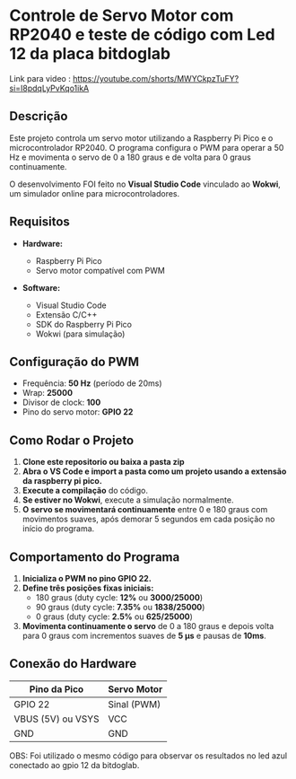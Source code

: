 # Controle de Servo Motor com RP2040 e teste de código com Led 12 da placa bitdoglab
Link para video : https://youtube.com/shorts/MWYCkpzTuFY?si=I8pdqLyPvKqo1ikA
## Descrição

Este projeto controla um servo motor utilizando a Raspberry Pi Pico e o microcontrolador RP2040. O programa configura o PWM para operar a 50 Hz e movimenta o servo de 0 a 180 graus e de volta para 0 graus continuamente.

O desenvolvimento FOI feito no **Visual Studio Code** vinculado ao **Wokwi**, um simulador online para microcontroladores.

## Requisitos

- **Hardware:**

  - Raspberry Pi Pico
  - Servo motor compatível com PWM

- **Software:**

  - Visual Studio Code
  - Extensão C/C++
  - SDK do Raspberry Pi Pico
  - Wokwi (para simulação)

## Configuração do PWM

- Frequência: **50 Hz** (período de 20ms)
- Wrap: **25000**
- Divisor de clock: **100**
- Pino do servo motor: **GPIO 22**

## Como Rodar o Projeto
1. **Clone este repositorio ou baixa a pasta zip**
2. **Abra o VS Code e import a pasta como um projeto usando a extensão da raspberry pi pico.**
3. **Execute a compilação** do código.
4. **Se estiver no Wokwi**, execute a simulação normalmente.
5. **O servo se movimentará continuamente** entre 0 e 180 graus com movimentos suaves, após demorar 5 segundos em cada posição no início do programa.

## Comportamento do Programa

1. **Inicializa o PWM no pino GPIO 22.**
2. **Define três posições fixas iniciais:**
   - 180 graus (duty cycle: **12%** ou **3000/25000**)
   - 90 graus (duty cycle: **7.35%** ou **1838/25000**)
   - 0 graus (duty cycle: **2.5%** ou **625/25000**)
3. **Movimenta continuamente o servo** de 0 a 180 graus e depois volta para 0 graus com incrementos suaves de **5 µs** e pausas de **10ms**.

## Conexão do Hardware

| Pino da Pico      | Servo Motor |
| ----------------- | ----------- |
| GPIO 22           | Sinal (PWM) |
| VBUS (5V) ou VSYS | VCC         |
| GND               | GND         |


OBS: Foi utilizado o mesmo código para observar os resultados no led azul conectado ao gpio 12 da bitdoglab.
